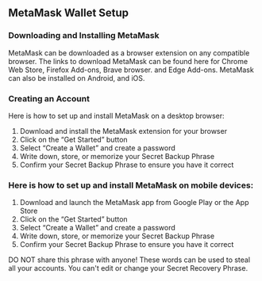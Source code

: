

## MetaMask Wallet Setup

<h3>Downloading and Installing MetaMask</h3>

MetaMask can be downloaded as a browser extension on any compatible browser. 
The links to download MetaMask can be found here for Chrome Web Store, Firefox Add-ons, Brave browser. and Edge Add-ons.
MetaMask can also be installed on Android, and iOS.

<h3>Creating an Account</h3>
Here is how to set up and install MetaMask on a desktop browser:

<ol><li>Download and install the MetaMask extension for your browser</li>
<li>Click on the “Get Started” button</li>
<li>Select “Create a Wallet” and create a password</li>
<li>Write down, store, or memorize your Secret Backup Phrase</li>
<li>Confirm your Secret Backup Phrase to ensure you have it correct</li>
  </ol>
<h3>Here is how to set up and install MetaMask on mobile devices:</h3>

<ol><li>Download and launch the MetaMask app from Google Play or the App Store</li>
<li>Click on the “Get Started” button</li>
<li>Select “Create a Wallet” and create a password</li>
<li>Write down, store, or memorize your Secret Backup Phrase</li>
<li>Confirm your Secret Backup Phrase to ensure you have it correct</li></ol>
  
DO NOT share this phrase with anyone! These words can be used to steal all your accounts. You can't edit or change your Secret Recovery Phrase.

